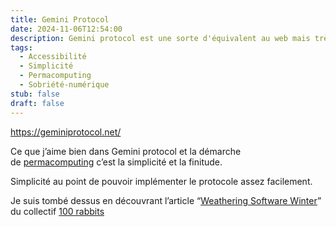 ```yaml
---
title: Gemini Protocol
date: 2024-11-06T12:54:00
description: Gemini protocol est une sorte d'équivalent au web mais très simplifié. Pour écrire et lire des documents texte.
tags:
  - Accessibilité
  - Simplicité
  - Permacomputing
  - Sobriété-numérique
stub: false
draft: false
---
```

https://geminiprotocol.net/

Ce que j’aime bien dans Gemini protocol et la démarche de [permacomputing](https://permacomputing.net/) c’est la simplicité et la finitude.

Simplicité au point de pouvoir implémenter le protocole assez facilement.

Je suis tombé dessus en découvrant l’article “[Weathering Software Winter](https://100r.co/site/weathering_software_winter.html)” du collectif [100 rabbits](https://100r.co/site/about_us.html)